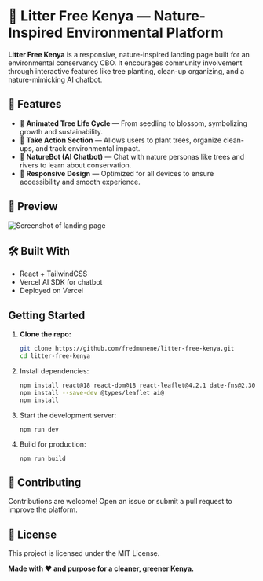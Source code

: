 # 🌿 Litter Free Kenya — Nature-Inspired Environmental Platform

**Litter Free Kenya** is a responsive, nature-inspired landing page built for an environmental conservancy CBO. It encourages community involvement through interactive features like tree planting, clean-up organizing, and a nature-mimicking AI chatbot.

## 🚀 Features

- 🌱 **Animated Tree Life Cycle** — From seedling to blossom, symbolizing growth and sustainability.
- 🧹 **Take Action Section** — Allows users to plant trees, organize clean-ups, and track environmental impact.
- 💬 **NatureBot (AI Chatbot)** — Chat with nature personas like trees and rivers to learn about conservation.
- 📱 **Responsive Design** — Optimized for all devices to ensure accessibility and smooth experience.

## 📸 Preview

![Screenshot of landing page](preview.png) <!-- Replace with actual image -->

## 🛠️ Built With

- React + TailwindCSS
- Vercel AI SDK for chatbot
- Deployed on Vercel

## Getting Started

1. **Clone the repo:**
   ```bash
   git clone https://github.com/fredmunene/litter-free-kenya.git
   cd litter-free-kenya
    ```

2. Install dependencies:
    ```bash
    npm install react@18 react-dom@18 react-leaflet@4.2.1 date-fns@2.30.0 react-day-picker@8.10.1 ai @ai-sdk/groq
    npm install --save-dev @types/leaflet ai@
    npm install 
    ```

3. Start the development server:
    ```
    npm run dev
    ```

4. Build for production:
    ```
    npm run build
    ```

## 🤝 Contributing

Contributions are welcome! Open an issue or submit a pull request to improve the platform.

## 📄 License

This project is licensed under the MIT License.

**Made with ❤️ and purpose for a cleaner, greener Kenya.**